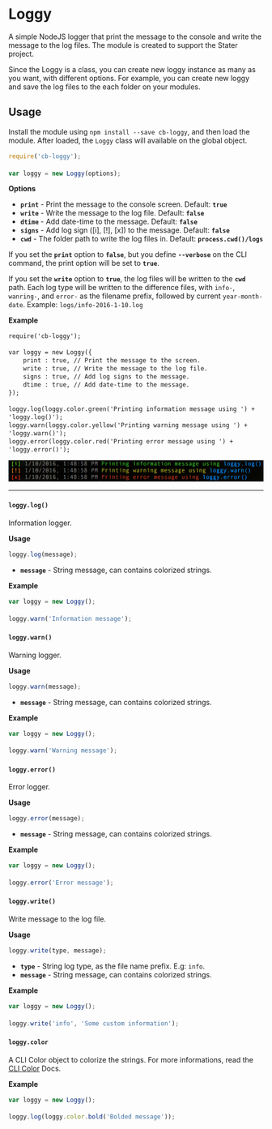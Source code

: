 # Loggy

A simple NodeJS logger that print the message to the console and write the message to the log files. The module is created
to support the Stater project.

Since the Loggy is a class, you can create new loggy instance as many as you want, with different options. For example,
you can create new loggy and save the log files to the each folder on your modules.

## Usage

Install the module using `npm install --save cb-loggy`, and then load the module. After loaded, the `Loggy` class will
available on the global object.

```js
require('cb-loggy');

var loggy = new Loggy(options);
```

**Options**

* **`print`**   - Print the message to the console screen. Default: **`true`**
* **`write`**   - Write the message to the log file. Default: **`false`**
* **`dtime`**   - Add date-time to the message. Default: **`false`**
* **`signs`**   - Add log sign ([i], [!], [x]) to the message. Default: **`false`**
* **`cwd`**     - The folder path to write the log files in. Default: **`process.cwd()/logs`**

If you set the **`print`** option to **`false`**, but you define **`--verbose`** on the CLI command, the print option will be set to **`true`**.

If you set the **`write`** option to **`true`**, the log files will be written to the **`cwd`** path. Each log type will be
written to the difference files, with `info-`, `wanring-`, and `error-` as the filename prefix, followed by current `year-month-date`.
Example: `logs/info-2016-1-10.log`

**Example**

```
require('cb-loggy');

var loggy = new Loggy({
    print : true, // Print the message to the screen.
    write : true, // Write the message to the log file.
    signs : true, // Add log signs to the message.
    dtime : true, // Add date-time to the message.
});

loggy.log(loggy.color.green('Printing information message using ') + 'loggy.log()');
loggy.warn(loggy.color.yellow('Printing warning message using ') + 'loggy.warn()');
loggy.error(loggy.color.red('Printing error message using ') + 'loggy.error()');
```

![CBLoggy](https://raw.githubusercontent.com/cobolab/loggy/master/sample.png)

***
#### **`loggy.log()`**

Information logger.

**Usage**

```js
loggy.log(message);
```

* **`message`** - String message, can contains colorized strings.

**Example**

```js
var loggy = new Loggy();

loggy.warn('Information message');
```

#### **`loggy.warn()`**

Warning logger.

**Usage**

```js
loggy.warn(message);
```

* **`message`** - String message, can contains colorized strings.

**Example**

```js
var loggy = new Loggy();

loggy.warn('Warning message');
```

#### **`loggy.error()`**

Error logger.

**Usage**

```js
loggy.error(message);
```

* **`message`** - String message, can contains colorized strings.

**Example**

```js
var loggy = new Loggy();

loggy.error('Error message');
```

#### **`loggy.write()`**

Write message to the log file.

**Usage**

```js
loggy.write(type, message);
```

* **`type`**    - String log type, as the file name prefix. E.g: `info`.
* **`message`** - String message, can contains colorized strings.

**Example**

```js
var loggy = new Loggy();

loggy.write('info', 'Some custom information');
```

#### **`loggy.color`**

A CLI Color object to colorize the strings. For more informations, read the [CLI Color](https://www.npmjs.com/package/cli-color) Docs.

**Example**

```js
var loggy = new Loggy();

loggy.log(loggy.color.bold('Bolded message'));
```
